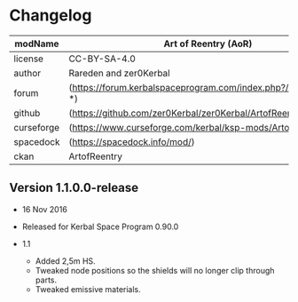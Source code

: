 ﻿# Changelog  
  
| modName    | Art of Reentry (AoR)                                            |
| ---------- | --------------------------------------------------------------- |
| license    | CC-BY-SA-4.0                                                    |
| author     | Rareden and zer0Kerbal                                          |
| forum      | (https://forum.kerbalspaceprogram.com/index.php?/topic/89638-*) |
| github     | (https://github.com/zer0Kerbal/zer0Kerbal/ArtofReentry)         |
| curseforge | (https://www.curseforge.com/kerbal/ksp-mods/ArtofReentry)       |
| spacedock  | (https://spacedock.info/mod/)                                   |
| ckan       | ArtofReentry                                                    |

## Version 1.1.0.0-release

* 16 Nov 2016
* Released for Kerbal Space Program 0.90.0

* 1.1
  * Added 2,5m HS.
  * Tweaked node positions so the shields will no longer clip through parts.
  * Tweaked emissive materials.

<!-- CC BY-NC-ND 3.0 Unported zer0Kerbal -->
